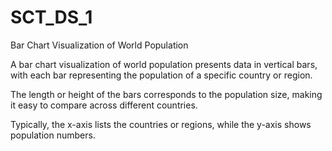 # SCT_DS_1
Bar Chart Visualization of World Population

A bar chart visualization of world population presents data in vertical bars, with each bar representing the population of a specific country or region. 

The length or height of the bars corresponds to the population size, making it easy to compare across different countries. 

Typically, the x-axis lists the countries or regions, while the y-axis shows population numbers.
